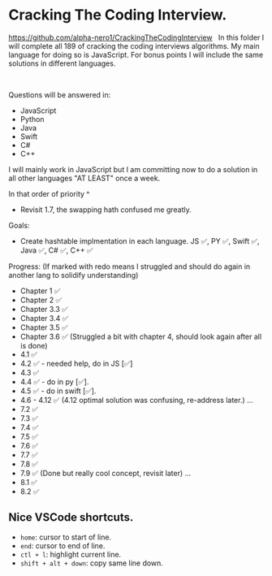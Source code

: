 # Cracking The Coding Interview.
https://github.com/alpha-nero1/CrackingTheCodingInterview
&nbsp;
In this folder I will complete all 189 of cracking the coding interviews algorithms. My main language for doing so is JavaScript. For bonus points I will include the same solutions in different languages.

&nbsp;

Questions will be answered in:
- JavaScript
- Python
- Java
- Swift
- C#
- C++

I will mainly work in JavaScript but I am committing now to do a solution in all other languages "AT LEAST" once a week.

In that order of priority ^

- Revisit 1.7, the swapping hath confused me greatly.

Goals:
- Create hashtable implmentation in each language. JS ✅, PY ✅, Swift ✅, Java ✅, C# ✅, C++ ✅

Progress:
(If marked with redo means I struggled and should do again in another lang to solidify understanding)
- Chapter 1 ✅
- Chapter 2 ✅
- Chapter 3.3 ✅
- Chapter 3.4 ✅
- Chapter 3.5 ✅
- Chapter 3.6 ✅
(Struggled a bit with chapter 4, should look again after all is done)
- 4.1 ✅ 
- 4.2 ✅ - needed help, do in JS [✅]
- 4.3 ✅
- 4.4 ✅ - do in py [✅].
- 4.5 ✅ - do in swift [✅].
- 4.6 - 4.12 ✅ (4.12 optimal solution was confusing, re-address later.)
...
- 7.2 ✅
- 7.3 ✅
- 7.4 ✅
- 7.5 ✅
- 7.6 ✅
- 7.7 ✅
- 7.8 ✅
- 7.9 ✅ (Done but really cool concept, revisit later)
...
- 8.1 ✅
- 8.2 ✅

## Nice VSCode shortcuts.
- `home`: cursor to start of line.
- `end`: cursor to end of line.
- `ctl + l`: highlight current line.
- `shift + alt + down`: copy same line down.